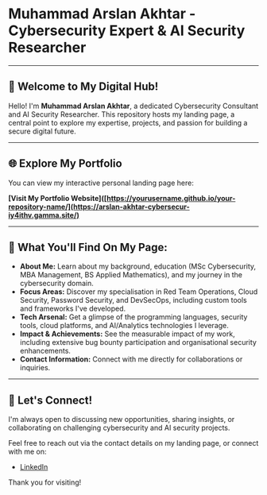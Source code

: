 # Muhammad Arslan Akhtar - Cybersecurity Expert & AI Security Researcher

---

## 🚀 Welcome to My Digital Hub!

Hello! I'm **Muhammad Arslan Akhtar**, a dedicated Cybersecurity Consultant and AI Security Researcher. This repository hosts my landing page, a central point to explore my expertise, projects, and passion for building a secure digital future.

---

## 🌐 Explore My Portfolio

You can view my interactive personal landing page here:

**[Visit My Portfolio Website]([https://yourusername.github.io/your-repository-name/](https://arslan-akhtar-cybersecur-iy4ithv.gamma.site/)**


---

## 🌟 What You'll Find On My Page:

* **About Me:** Learn about my background, education (MSc Cybersecurity, MBA Management, BS Applied Mathematics), and my journey in the cybersecurity domain.
* **Focus Areas:** Discover my specialisation in Red Team Operations, Cloud Security, Password Security, and DevSecOps, including custom tools and frameworks I've developed.
* **Tech Arsenal:** Get a glimpse of the programming languages, security tools, cloud platforms, and AI/Analytics technologies I leverage.
* **Impact & Achievements:** See the measurable impact of my work, including extensive bug bounty participation and organisational security enhancements.
* **Contact Information:** Connect with me directly for collaborations or inquiries.

---

## 👋 Let's Connect!

I'm always open to discussing new opportunities, sharing insights, or collaborating on challenging cybersecurity and AI security projects.

Feel free to reach out via the contact details on my landing page, or connect with me on:

* [LinkedIn](https://www.linkedin.com/in/donutt2u/)

Thank you for visiting!
